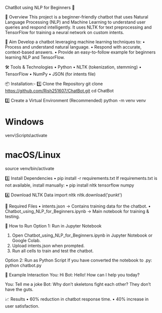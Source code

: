 ChatBot using NLP for Beginners 🤖

📌 Overview
This project is a beginner-friendly chatbot that uses Natural Language Processing (NLP) and Machine Learning to understand user queries and respond intelligently.
It uses NLTK for text preprocessing and TensorFlow for training a neural network on custom intents.

🎯 Aim
Develop a chatbot leveraging machine learning techniques to:
• Process and understand natural language.
• Respond with accurate, context-based answers.
• Provide an easy-to-follow example for beginners learning NLP and TensorFlow.

🛠️ Tools & Technologies
• Python
• NLTK (tokenization, stemming)
• TensorFlow
• NumPy
• JSON (for intents file)

📦 Installation:-
1️⃣ Clone the Repository
git clone https://github.com/Rish251607/ChatBot.git
cd ChatBot

2️⃣ Create a Virtual Environment (Recommended)
python -m venv venv
# Windows
venv\Scripts\activate
# macOS/Linux
source venv/bin/activate

3️⃣ Install Dependencies
• pip install -r requirements.txt
If requirements.txt is not available, install manually:
• pip install nltk tensorflow numpy

4️⃣ Download NLTK Data
import nltk
nltk.download('punkt')

📂 Required Files
• intents.json → Contains training data for the chatbot.
• Chatbot_using_NLP_for_Beginners.ipynb → Main notebook for training & testing.

🚀 How to Run
Option 1: Run in Jupyter Notebook
1. Open Chatbot_using_NLP_for_Beginners.ipynb in Jupyter Notebook or Google Colab.
2. Upload intents.json when prompted.
3. Run all cells to train and test the chatbot.

Option 2: Run as Python Script
If you have converted the notebook to .py:
python chatbot.py

💬 Example Interaction
You: Hi
Bot: Hello! How can I help you today?

You: Tell me a joke
Bot: Why don’t skeletons fight each other? They don’t have the guts.

📈 Results
• 60% reduction in chatbot response time.
• 40% increase in user satisfaction.
